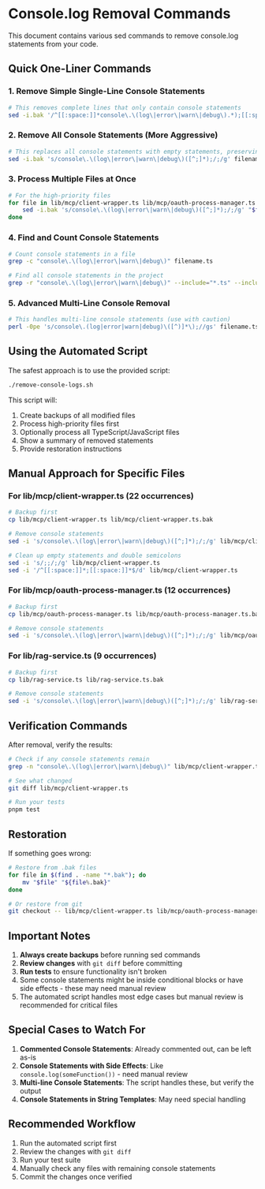 # Console.log Removal Commands

This document contains various sed commands to remove console.log statements from your code.

## Quick One-Liner Commands

### 1. Remove Simple Single-Line Console Statements
```bash
# This removes complete lines that only contain console statements
sed -i.bak '/^[[:space:]]*console\.\(log\|error\|warn\|debug\).*);[[:space:]]*$/d' filename.ts
```

### 2. Remove All Console Statements (More Aggressive)
```bash
# This replaces all console statements with empty statements, preserving code structure
sed -i.bak 's/console\.\(log\|error\|warn\|debug\)([^;]*);/;/g' filename.ts
```

### 3. Process Multiple Files at Once
```bash
# For the high-priority files
for file in lib/mcp/client-wrapper.ts lib/mcp/oauth-process-manager.ts lib/mcp/package-manager/index.ts lib/rag-service.ts lib/auth.ts; do
    sed -i.bak 's/console\.\(log\|error\|warn\|debug\)([^;]*);/;/g' "$file"
done
```

### 4. Find and Count Console Statements
```bash
# Count console statements in a file
grep -c "console\.\(log\|error\|warn\|debug\)" filename.ts

# Find all console statements in the project
grep -r "console\.\(log\|error\|warn\|debug\)" --include="*.ts" --include="*.tsx" --exclude-dir=node_modules --exclude-dir=.next .
```

### 5. Advanced Multi-Line Console Removal
```bash
# This handles multi-line console statements (use with caution)
perl -0pe 's/console\.(log|error|warn|debug)\([^)]*\);//gs' filename.ts > filename.cleaned.ts
```

## Using the Automated Script

The safest approach is to use the provided script:

```bash
./remove-console-logs.sh
```

This script will:
1. Create backups of all modified files
2. Process high-priority files first
3. Optionally process all TypeScript/JavaScript files
4. Show a summary of removed statements
5. Provide restoration instructions

## Manual Approach for Specific Files

### For lib/mcp/client-wrapper.ts (22 occurrences)
```bash
# Backup first
cp lib/mcp/client-wrapper.ts lib/mcp/client-wrapper.ts.bak

# Remove console statements
sed -i 's/console\.\(log\|error\|warn\|debug\)([^;]*);/;/g' lib/mcp/client-wrapper.ts

# Clean up empty statements and double semicolons
sed -i 's/;;/;/g' lib/mcp/client-wrapper.ts
sed -i '/^[[:space:]]*;[[:space:]]*$/d' lib/mcp/client-wrapper.ts
```

### For lib/mcp/oauth-process-manager.ts (12 occurrences)
```bash
# Backup first
cp lib/mcp/oauth-process-manager.ts lib/mcp/oauth-process-manager.ts.bak

# Remove console statements
sed -i 's/console\.\(log\|error\|warn\|debug\)([^;]*);/;/g' lib/mcp/oauth-process-manager.ts
```

### For lib/rag-service.ts (9 occurrences)
```bash
# Backup first
cp lib/rag-service.ts lib/rag-service.ts.bak

# Remove console statements
sed -i 's/console\.\(log\|error\|warn\|debug\)([^;]*);/;/g' lib/rag-service.ts
```

## Verification Commands

After removal, verify the results:

```bash
# Check if any console statements remain
grep -n "console\.\(log\|error\|warn\|debug\)" lib/mcp/client-wrapper.ts

# See what changed
git diff lib/mcp/client-wrapper.ts

# Run your tests
pnpm test
```

## Restoration

If something goes wrong:

```bash
# Restore from .bak files
for file in $(find . -name "*.bak"); do
    mv "$file" "${file%.bak}"
done

# Or restore from git
git checkout -- lib/mcp/client-wrapper.ts lib/mcp/oauth-process-manager.ts
```

## Important Notes

1. **Always create backups** before running sed commands
2. **Review changes** with `git diff` before committing
3. **Run tests** to ensure functionality isn't broken
4. Some console statements might be inside conditional blocks or have side effects - these may need manual review
5. The automated script handles most edge cases but manual review is recommended for critical files

## Special Cases to Watch For

1. **Commented Console Statements**: Already commented out, can be left as-is
2. **Console Statements with Side Effects**: Like `console.log(someFunction())` - need manual review
3. **Multi-line Console Statements**: The script handles these, but verify the output
4. **Console Statements in String Templates**: May need special handling

## Recommended Workflow

1. Run the automated script first
2. Review the changes with `git diff`
3. Run your test suite
4. Manually check any files with remaining console statements
5. Commit the changes once verified